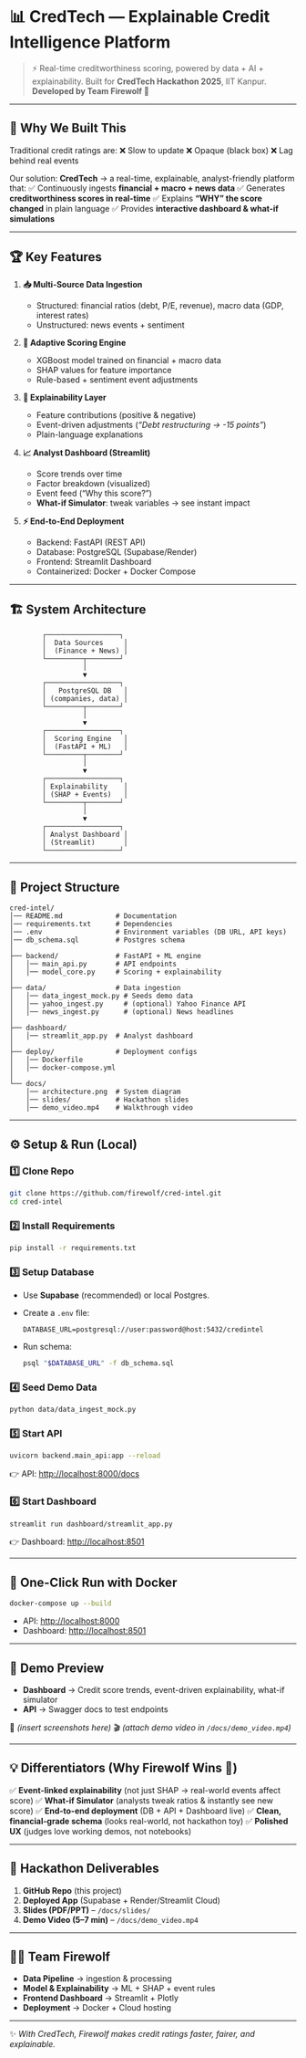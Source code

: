 # 📊 CredTech — Explainable Credit Intelligence Platform

> ⚡ Real-time creditworthiness scoring, powered by data + AI + explainability.
> Built for **CredTech Hackathon 2025**, IIT Kanpur.
> **Developed by Team Firewolf 🐺**

---

## 🌟 Why We Built This

Traditional credit ratings are:
❌ Slow to update
❌ Opaque (black box)
❌ Lag behind real events

Our solution: **CredTech** → a real-time, explainable, analyst-friendly platform that:
✅ Continuously ingests **financial + macro + news data**
✅ Generates **creditworthiness scores in real-time**
✅ Explains **“WHY” the score changed** in plain language
✅ Provides **interactive dashboard & what-if simulations**

---

## 🏆 Key Features

1. **📥 Multi-Source Data Ingestion**

   * Structured: financial ratios (debt, P/E, revenue), macro data (GDP, interest rates)
   * Unstructured: news events + sentiment

2. **🤖 Adaptive Scoring Engine**

   * XGBoost model trained on financial + macro data
   * SHAP values for feature importance
   * Rule-based + sentiment event adjustments

3. **🔎 Explainability Layer**

   * Feature contributions (positive & negative)
   * Event-driven adjustments (*“Debt restructuring → -15 points”*)
   * Plain-language explanations

4. **📈 Analyst Dashboard (Streamlit)**

   * Score trends over time
   * Factor breakdown (visualized)
   * Event feed (“Why this score?”)
   * **What-if Simulator**: tweak variables → see instant impact

5. **⚡ End-to-End Deployment**

   * Backend: FastAPI (REST API)
   * Database: PostgreSQL (Supabase/Render)
   * Frontend: Streamlit Dashboard
   * Containerized: Docker + Docker Compose

---

## 🏗 System Architecture

```
        ┌──────────────────┐
        │  Data Sources     │
        │  (Finance + News) │
        └─────────┬────────┘
                  │
                  ▼
        ┌──────────────────┐
        │   PostgreSQL DB   │
        │ (companies, data) │
        └─────────┬────────┘
                  │
                  ▼
        ┌──────────────────┐
        │  Scoring Engine   │
        │  (FastAPI + ML)   │
        └─────────┬────────┘
                  │
                  ▼
        ┌──────────────────┐
        │ Explainability    │
        │ (SHAP + Events)   │
        └─────────┬────────┘
                  │
                  ▼
        ┌──────────────────┐
        │ Analyst Dashboard │
        │ (Streamlit)       │
        └──────────────────┘
```

---

## 📂 Project Structure

```
cred-intel/
│── README.md             # Documentation
│── requirements.txt      # Dependencies
│── .env                  # Environment variables (DB URL, API keys)
│── db_schema.sql         # Postgres schema
│
├── backend/              # FastAPI + ML engine
│   │── main_api.py       # API endpoints
│   │── model_core.py     # Scoring + explainability
│
├── data/                 # Data ingestion
│   │── data_ingest_mock.py # Seeds demo data
│   │── yahoo_ingest.py     # (optional) Yahoo Finance API
│   │── news_ingest.py      # (optional) News headlines
│
├── dashboard/
│   │── streamlit_app.py  # Analyst dashboard
│
├── deploy/               # Deployment configs
│   │── Dockerfile
│   │── docker-compose.yml
│
└── docs/
    │── architecture.png  # System diagram
    │── slides/           # Hackathon slides
    │── demo_video.mp4    # Walkthrough video
```

---

## ⚙️ Setup & Run (Local)

### 1️⃣ Clone Repo

```bash
git clone https://github.com/firewolf/cred-intel.git
cd cred-intel
```

### 2️⃣ Install Requirements

```bash
pip install -r requirements.txt
```

### 3️⃣ Setup Database

* Use **Supabase** (recommended) or local Postgres.
* Create a `.env` file:

  ```
  DATABASE_URL=postgresql://user:password@host:5432/credintel
  ```
* Run schema:

  ```bash
  psql "$DATABASE_URL" -f db_schema.sql
  ```

### 4️⃣ Seed Demo Data

```bash
python data/data_ingest_mock.py
```

### 5️⃣ Start API

```bash
uvicorn backend.main_api:app --reload
```

👉 API: [http://localhost:8000/docs](http://localhost:8000/docs)

### 6️⃣ Start Dashboard

```bash
streamlit run dashboard/streamlit_app.py
```

👉 Dashboard: [http://localhost:8501](http://localhost:8501)

---

## 🚀 One-Click Run with Docker

```bash
docker-compose up --build
```

* API: [http://localhost:8000](http://localhost:8000)
* Dashboard: [http://localhost:8501](http://localhost:8501)

---

## 🎥 Demo Preview

* **Dashboard** → Credit score trends, event-driven explainability, what-if simulator
* **API** → Swagger docs to test endpoints

📸 *(insert screenshots here)*
🎬 *(attach demo video in `/docs/demo_video.mp4`)*

---

## 💡 Differentiators (Why Firewolf Wins 🐺)

✅ **Event-linked explainability** (not just SHAP → real-world events affect score)
✅ **What-if Simulator** (analysts tweak ratios & instantly see new score)
✅ **End-to-end deployment** (DB + API + Dashboard live)
✅ **Clean, financial-grade schema** (looks real-world, not hackathon toy)
✅ **Polished UX** (judges love working demos, not notebooks)

---

## 🏅 Hackathon Deliverables

1. **GitHub Repo** (this project)
2. **Deployed App** (Supabase + Render/Streamlit Cloud)
3. **Slides (PDF/PPT)** – `/docs/slides/`
4. **Demo Video (5–7 min)** – `/docs/demo_video.mp4`

---

## 👩‍💻 Team Firewolf

* **Data Pipeline** → ingestion & processing
* **Model & Explainability** → ML + SHAP + event rules
* **Frontend Dashboard** → Streamlit + Plotly
* **Deployment** → Docker + Cloud hosting

---

✨ *With CredTech, Firewolf makes credit ratings faster, fairer, and explainable.*

